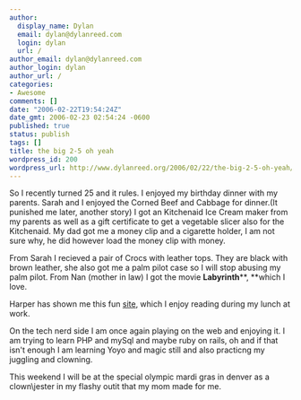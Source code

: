 ```yaml
---
author:
  display_name: Dylan
  email: dylan@dylanreed.com
  login: dylan
  url: /
author_email: dylan@dylanreed.com
author_login: dylan
author_url: /
categories:
- Awesome
comments: []
date: "2006-02-22T19:54:24Z"
date_gmt: 2006-02-23 02:54:24 -0600
published: true
status: publish
tags: []
title: the big 2-5 oh yeah
wordpress_id: 200
wordpress_url: http://www.dylanreed.org/2006/02/22/the-big-2-5-oh-yeah/
---
```


So I recently turned 25 and it rules. I enjoyed my birthday dinner with my parents. Sarah and I enjoyed the Corned Beef and Cabbage for dinner.(It punished me later, another story) I got an Kitchenaid Ice Cream maker from my parents as well as a gift certificate to get a vegetable slicer also for the Kitchenaid. My dad got me a money clip and a cigarette holder, I am not sure why, he did however load the money clip with money.

From Sarah I recieved a pair of Crocs with leather tops. They are black with brown leather, she also got me a palm pilot case so I will stop abusing my palm pilot. From Nan (mother in law) I got the movie **Labyrinth****, **which I love. 

Harper has shown me this fun [site][1], which I enjoy reading during my lunch at work.

   [1]: http://bash.org/

On the tech nerd side I am once again playing on the web and enjoying it. I am trying to learn PHP and mySql and maybe ruby on rails, oh and if that isn't enough I am learning Yoyo and magic still and also practicng my juggling and clowning.

This weekend I will be at the special olympic mardi gras in denver as a clown\jester in my flashy outit that my mom made for me.
